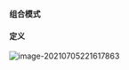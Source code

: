 **组合模式**

#### 定义

> 







![image-20210705221617863](https://gitee.com/laoyouji1018/images/raw/master/img/20210705221624.png)